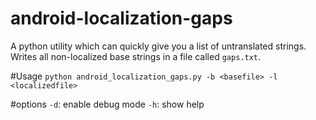 # android-localization-gaps
A python utility which can quickly give you a list of untranslated strings.
Writes all non-localized base strings in a file called `gaps.txt`.

#Usage
`python android_localization_gaps.py -b <basefile> -l <localizedfile>`

#options
`-d`: enable debug mode
`-h`: show help
